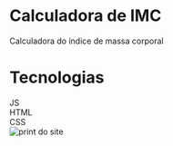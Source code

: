 # Calculadora de IMC
Calculadora do índice de massa corporal

# Tecnologias
JS <br>
HTML <br>
CSS
<br>
![print do site](https://user-images.githubusercontent.com/110204713/224571611-40839e17-da52-4d09-a751-fa65e5661ba1.png)